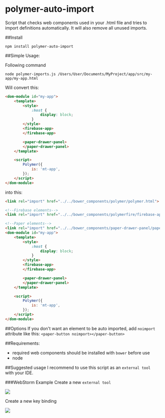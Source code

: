 # polymer-auto-import
Script that checks web components used in your .html file and tries to import definitions automatically. It will also remove all unused imports. 

##Install

``
npm install polymer-auto-import
``

##Simple Usage:

Following command

``
 node polymer-imports.js /Users/User/Documents/MyProject/app/src/my-app/my-app.html 
``

Will convert this:

```html
<dom-module id="my-app">
    <template>
        <style>
            :host {
                display: block;
            }
        </style>
        <firebase-app>
        </firebase-app>

        <paper-drawer-panel>
        </paper-drawer-panel>
    </template>

    <script>
        Polymer({
            is: 'mt-app',
        });
    </script>
</dom-module>
```

into this:

```html
<link rel="import" href="../../bower_components/polymer/polymer.html">

<!--Firebase elements-->
<link rel="import" href="../../bower_components/polymerfire/firebase-app.html">

<!--Paper elements-->
<link rel="import" href="../../bower_components/paper-drawer-panel/paper-drawer-panel.html">
<dom-module id="my-app">
    <template>
        <style>
            :host {
                display: block;
            }
        </style>
        <firebase-app>
        </firebase-app>

        <paper-drawer-panel>
        </paper-drawer-panel>
    </template>

    <script>
        Polymer({
            is: 'mt-app',
        });
    </script>
</dom-module>
```

##Options
If you don't want an element to be auto imported, add `noimport` attribute like this:  `<paper-button noimport></paper-button>`

##Requirements:
  - required web components should be installed with `bower` before use
  - node

##Suggested usage
I recommend to use this script as an `external tool` with your IDE. 

###WebStorm Example
Create a new `external tool`

<img src="https://s14.postimg.org/uoxekb701/Screen_Shot_2016_10_16_at_16_14_08.png">

Create a new key binding

<img src="https://s10.postimg.org/h6tsa86pl/Screen_Shot_2016_10_16_at_16_14_46.png">


